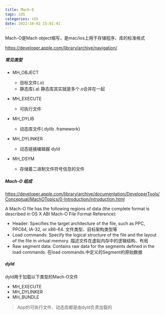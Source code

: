 ```yaml
---
title: Mach-O
tags: iOS
categories: iOS
date: 2022-10-02 15:01:41
---
```



Mach-O是Mach object缩写，是mac/ios上用于存储程序、库的标准格式

https://developer.apple.com/library/archive/navigation/

##### 常见类型

- MH_OBJECT
  - 目标文件(.o) 
  - 静态库(.a) 静态库其实就是多个.o合并在一起

- MH_EXECUTE
  - 可执行文件

- MH_DYLIB
  - 动态库文件(.dylib .framework)

- MH_DYLINKER
  - 动态链接编辑器 dyld

- MH_DSYM
  - 存储着二进制文件符号信息的文件

##### Mach-O 组成

https://developer.apple.com/library/archive/documentation/DeveloperTools/Conceptual/MachOTopics/0-Introduction/introduction.html

A Mach-O file has the following regions of data (the complete format is described in OS X ABI Mach-O File Format Reference):

- Header: Specifies the target architecture of the file, such as PPC, PPC64, IA-32, or x86-64.
  文件类型、目标架构类型等
- Load commands: Specify the logical structure of the file and the layout of the file in virtual memory.
  描述文件在虚拟内存中的逻辑结构、布局
- Raw segment data: Contains raw data for the segments defined in the load commands.
  在load commands.中定义的Segment的原始数据

##### dyld

dyld用于加载以下类型的Mach-O文件

- MH_EXECUTE
- MH_DYLINKER
- MH_BUNDLE

> App的可执行文件、动态库都是由dyld负责加载的



